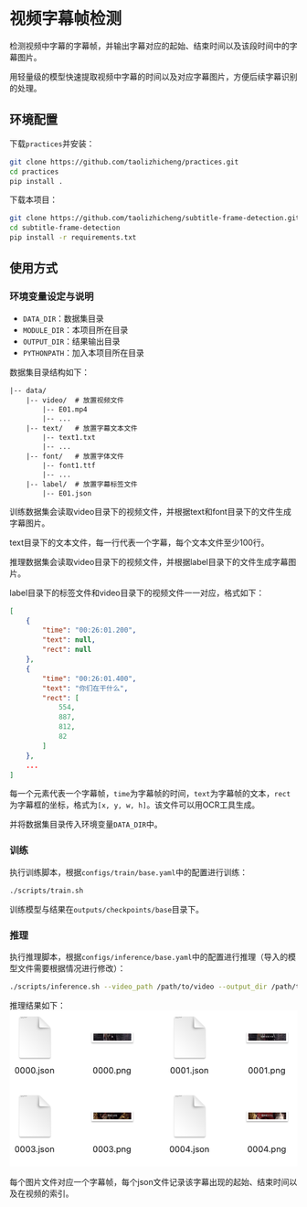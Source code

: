 # 视频字幕帧检测

检测视频中字幕的字幕帧，并输出字幕对应的起始、结束时间以及该段时间中的字幕图片。

用轻量级的模型快速提取视频中字幕的时间以及对应字幕图片，方便后续字幕识别的处理。

## 环境配置

下载`practices`并安装：
```bash
git clone https://github.com/taolizhicheng/practices.git
cd practices
pip install .
```

下载本项目：
```bash
git clone https://github.com/taolizhicheng/subtitle-frame-detection.git
cd subtitle-frame-detection
pip install -r requirements.txt
```

## 使用方式

### 环境变量设定与说明

- `DATA_DIR`：数据集目录
- `MODULE_DIR`：本项目所在目录
- `OUTPUT_DIR`：结果输出目录
- `PYTHONPATH`：加入本项目所在目录

数据集目录结构如下：
```text
|-- data/
    |-- video/  # 放置视频文件
        |-- E01.mp4
        |-- ...
    |-- text/   # 放置字幕文本文件
        |-- text1.txt
        |-- ...
    |-- font/   # 放置字体文件
        |-- font1.ttf
        |-- ...
    |-- label/  # 放置字幕标签文件
        |-- E01.json
```

训练数据集会读取video目录下的视频文件，并根据text和font目录下的文件生成字幕图片。

text目录下的文本文件，每一行代表一个字幕，每个文本文件至少100行。

推理数据集会读取video目录下的视频文件，并根据label目录下的文件生成字幕图片。

label目录下的标签文件和video目录下的视频文件一一对应，格式如下：
```json
[
    {
        "time": "00:26:01.200",
        "text": null,
        "rect": null
    },
    {
        "time": "00:26:01.400",
        "text": "你们在干什么",
        "rect": [
            554,
            887,
            812,
            82
        ]
    },
    ...
]
```
每一个元素代表一个字幕帧，`time`为字幕帧的时间，`text`为字幕帧的文本，`rect`为字幕框的坐标，格式为`[x, y, w, h]`。该文件可以用OCR工具生成。

并将数据集目录传入环境变量`DATA_DIR`中。

### 训练

执行训练脚本，根据`configs/train/base.yaml`中的配置进行训练：
```bash
./scripts/train.sh
```

训练模型与结果在`outputs/checkpoints/base`目录下。

### 推理

执行推理脚本，根据`configs/inference/base.yaml`中的配置进行推理（导入的模型文件需要根据情况进行修改）：
```bash
./scripts/inference.sh --video_path /path/to/video --output_dir /path/to/output
```

推理结果如下：
![image1](./assets/image1.png)

每个图片文件对应一个字幕帧，每个json文件记录该字幕出现的起始、结束时间以及在视频的索引。